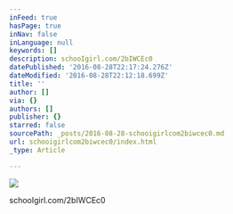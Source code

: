 ```yaml
---
inFeed: true
hasPage: true
inNav: false
inLanguage: null
keywords: []
description: schooIgirl.com/2bIWCEc0
datePublished: '2016-08-28T22:17:24.276Z'
dateModified: '2016-08-28T22:12:18.699Z'
title: ''
author: []
via: {}
authors: []
publisher: {}
starred: false
sourcePath: _posts/2016-08-28-schooigirlcom2biwcec0.md
url: schooigirlcom2biwcec0/index.html
_type: Article

---
```

![](https://the-grid-user-content.s3-us-west-2.amazonaws.com/976b3a46-379d-4869-a23a-3b672a7a6f44.jpg)

schooIgirl.com/2bIWCEc0